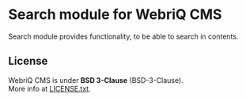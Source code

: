 Search module for WebriQ CMS
==========================

Search module provides functionality, to be able to search in contents.

License
-------

WebriQ CMS is under **BSD 3-Clause** (BSD-3-Clause).  
More info at [LICENSE.txt](LICENSE.txt).

